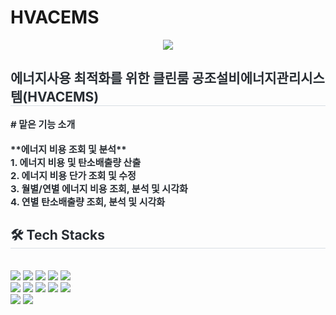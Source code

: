 # HVACEMS

<div align= "center">
    <img src="https://capsule-render.vercel.app/api?type=waving&color=8d9a96&height=120&text=HVACEMS&animation=&fontColor=000000&fontSize=60" />
    </div>
    <div style="text-align: left;"> 
    <h2 style="border-bottom: 1px solid #d8dee4; color: #282d33;"> 에너지사용 최적화를 위한 클린룸 공조설비에너지관리시스템(HVACEMS) </h2>  
    <div style="font-weight: 700; font-size: 15px; text-align: left; color: #282d33;"> # 맡은 기능 소개<br></li><br>
    </li>**에너지 비용 조회 및 분석**<br></li></li>1. 에너지 비용 및 탄소배출량 산출<br></li>2. 에너지 비용 단가 조회 및 수정<br></li>3. 월별/연별 에너지 비용 조회, 분석 및 시각화<br></li>4. 연별 탄소배출량 조회, 분석 및 시각화 </div> 
    </div>
    <div style="text-align: left;">
    <h2 style="border-bottom: 1px solid #d8dee4; color: #282d33;"> 🛠️ Tech Stacks </h2> <br> 
    <div style="margin: ; text-align: left;" "text-align: left;"> <img src="https://img.shields.io/badge/Apache Tomcat-F8DC75?style=for-the-badge&logo=Apache Tomcat&logoColor=white">
          <img src="https://img.shields.io/badge/Bootstrap-7952B3?style=for-the-badge&logo=Bootstrap&logoColor=white">
          <img src="https://img.shields.io/badge/Github-181717?style=for-the-badge&logo=Github&logoColor=white">
          <img src="https://img.shields.io/badge/jQuery-0769AD?style=for-the-badge&logo=jQuery&logoColor=white">
          <img src="https://img.shields.io/badge/Java-007396?style=for-the-badge&logo=Java&logoColor=white">
          <br/><img src="https://img.shields.io/badge/Javascript-F7DF1E?style=for-the-badge&logo=Javascript&logoColor=white">
          <img src="https://img.shields.io/badge/Notion-000000?style=for-the-badge&logo=Notion&logoColor=white">
          <img src="https://img.shields.io/badge/Oracle-F80000?style=for-the-badge&logo=Oracle&logoColor=white">
          <img src="https://img.shields.io/badge/Python-3776AB?style=for-the-badge&logo=Python&logoColor=white">
          <img src="https://img.shields.io/badge/Spring-6DB33F?style=for-the-badge&logo=Spring&logoColor=white">
          <br/><img src="https://img.shields.io/badge/Tensorflow-FF6F00?style=for-the-badge&logo=Tensorflow&logoColor=white">
          <img src="https://img.shields.io/badge/HTML5-E34F26?style=for-the-badge&logo=HTML5&logoColor=white">
          </div>
    </div>
    

